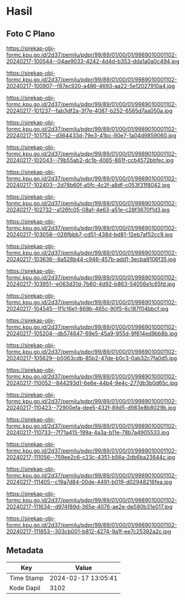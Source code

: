 # Hasil

## Foto C Plano

https://sirekap-obj-formc.kpu.go.id/2d37/pemilu/pdpr/99/89/01/00/01/9989010001102-20240217-100544--04ae9033-4242-4d4d-b353-dda1a0a0c494.jpg

https://sirekap-obj-formc.kpu.go.id/2d37/pemilu/pdpr/99/89/01/00/01/9989010001102-20240217-100907--f87ec920-a486-4693-aa22-5e12027910a4.jpg

https://sirekap-obj-formc.kpu.go.id/2d37/pemilu/pdpr/99/89/01/00/01/9989010001102-20240217-101237--fab3df2a-3f7e-4087-b252-6585d7aa050a.jpg

https://sirekap-obj-formc.kpu.go.id/2d37/pemilu/pdpr/99/89/01/00/01/9989010001102-20240217-101752--d364433d-79e3-41bc-90e7-1a04d9859060.jpg

https://sirekap-obj-formc.kpu.go.id/2d37/pemilu/pdpr/99/89/01/00/01/9989010001102-20240217-102043--79b55ab2-dc1b-4065-861f-ccb4572bbfec.jpg

https://sirekap-obj-formc.kpu.go.id/2d37/pemilu/pdpr/99/89/01/00/01/9989010001102-20240217-102403--2d78b60f-a5fc-4c2f-a8df-c053f31f8042.jpg

https://sirekap-obj-formc.kpu.go.id/2d37/pemilu/pdpr/99/89/01/00/01/9989010001102-20240217-102732--a126fc05-08a1-4e63-a51e-c28f3670f1d3.jpg

https://sirekap-obj-formc.kpu.go.id/2d37/pemilu/pdpr/99/89/01/00/01/9989010001102-20240217-103058--026fbbb7-cd51-438d-bd81-12eb7af52cc9.jpg

https://sirekap-obj-formc.kpu.go.id/2d37/pemilu/pdpr/99/89/01/00/01/9989010001102-20240217-103636--8a528b44-c946-457b-add1-3ecba9106f35.jpg

https://sirekap-obj-formc.kpu.go.id/2d37/pemilu/pdpr/99/89/01/00/01/9989010001102-20240217-103951--e063d31d-7b60-4d92-b863-54056e1c65fd.jpg

https://sirekap-obj-formc.kpu.go.id/2d37/pemilu/pdpr/99/89/01/00/01/9989010001102-20240217-104545--1f1c16e1-869b-465c-90f5-6c187f04bbcf.jpg

https://sirekap-obj-formc.kpu.go.id/2d37/pemilu/pdpr/99/89/01/00/01/9989010001102-20240217-105204--db574647-69e5-45a9-955d-9f614ed9bb8b.jpg

https://sirekap-obj-formc.kpu.go.id/2d37/pemilu/pdpr/99/89/01/00/01/9989010001102-20240217-105629--b5063cdb-85b2-47de-b0c3-0ab32c7fa0d5.jpg

https://sirekap-obj-formc.kpu.go.id/2d37/pemilu/pdpr/99/89/01/00/01/9989010001102-20240217-110052--844293d1-6e6e-44b4-9e4c-277db3b0d65c.jpg

https://sirekap-obj-formc.kpu.go.id/2d37/pemilu/pdpr/99/89/01/00/01/9989010001102-20240217-110423--72900efa-dee5-432f-89d5-d983e8b8029b.jpg

https://sirekap-obj-formc.kpu.go.id/2d37/pemilu/pdpr/99/89/01/00/01/9989010001102-20240217-110733--7f71a415-199a-4a3a-b11e-78b7a4905533.jpg

https://sirekap-obj-formc.kpu.go.id/2d37/pemilu/pdpr/99/89/01/00/01/9989010001102-20240217-111056--759ee2c6-c23c-4351-b56a-2db6ba23644c.jpg

https://sirekap-obj-formc.kpu.go.id/2d37/pemilu/pdpr/99/89/01/00/01/9989010001102-20240217-111405--c19a7d84-00de-4491-b019-d02948216fea.jpg

https://sirekap-obj-formc.kpu.go.id/2d37/pemilu/pdpr/99/89/01/00/01/9989010001102-20240217-111634--d974f89d-365e-4076-ae2e-de580b31e017.jpg

https://sirekap-obj-formc.kpu.go.id/2d37/pemilu/pdpr/99/89/01/00/01/9989010001102-20240217-111853--303cb001-b812-4274-9a1f-ee7c25392a2c.jpg


## Metadata

| Key        | Value               |
| ---------- | ------------------- |
| Time Stamp | 2024-02-17 13:05:41 |
| Kode Dapil | 3102                |



